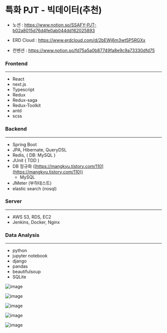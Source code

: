 # 특화 PJT - 빅데이터(추천)

- 노션 : https://www.notion.so/SSAFY-PJT-b02a8015d76d4fe0ab044dd162025893

- ERD Cloud : https://www.erdcloud.com/d/2bEWj6m3wt5P5RGXx

- 컨벤션 : https://www.notion.so/fd75a5a0b87749fa8e9c9a73330dfd75

### Frontend

---

- React
- next.js
- Typescript
- Redux
- Redux-saga
- Redux-Toolkit
- antd
- scss

### Backend

---

- Spring Boot
- JPA, Hibernate, QueryDSL
- Redis, ( DB: MySQL )
- JUnit ( TDD )
- DB 정규화 ([https://mangkyu.tistory.com/110](https://mangkyu.tistory.com/110))
    - MySQL
- JMeter (부하테스트)
- elastic search (nosql)

### Server

---

- AWS S3, RDS, EC2
- Jenkins, Docker, Nginx

### Data Analysis

---

- python
- jupyter notebook
- django
- pandas
- beautifulsoup
- SQLite


![image](https://user-images.githubusercontent.com/52556956/161393601-f79c738f-446b-418d-be8f-6f967d6a2f02.png)

![image](https://user-images.githubusercontent.com/52556956/161445551-7f9d1a80-8c70-4998-b409-aceff75684b6.png)

![image](https://user-images.githubusercontent.com/52556956/161445625-3f47c5e8-5e7d-4dac-b4d3-e3939e08ae16.png)

![image](https://user-images.githubusercontent.com/52556956/161646295-9215bcb0-c64a-4593-8414-60e10c693fc9.png)

![image](https://user-images.githubusercontent.com/52556956/161644303-f5eacb67-ce83-4a9a-845f-8b41409691c3.png)

